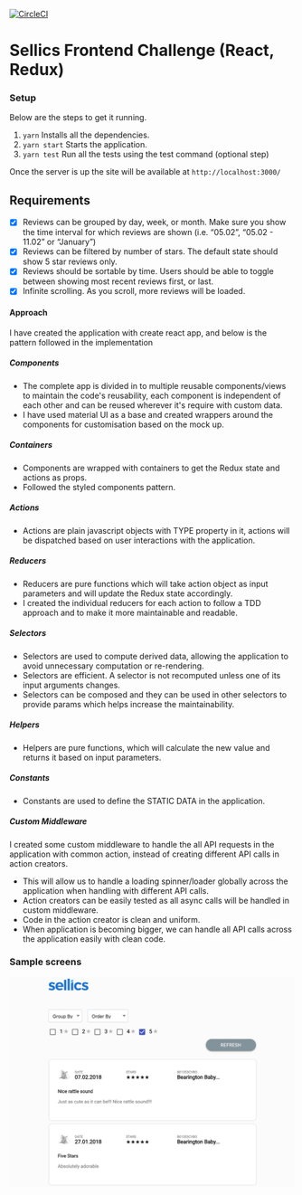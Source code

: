 [![CircleCI](https://circleci.com/gh/gangadharsagi/reviews-component.svg?style=svg)](https://circleci.com/gh/gangadharsagi/reviews-component)

# Sellics Frontend Challenge (React, Redux)

### Setup
Below are the steps to get it running.

1. `yarn`  Installs all the dependencies.
2. `yarn start`  Starts the application.
3. `yarn test`  Run all the tests using the test command (optional step)

Once the server is up the site will be available at `http://localhost:3000/`

## Requirements
- [x] Reviews can be grouped by day, week, or month. Make sure you show the time interval for
which reviews are shown (i.e. “05.02”, “05.02 - 11.02” or “January”)
- [x] Reviews can be filtered by number of stars. The default state should show 5 star reviews only.
- [x] Reviews should be sortable by time. Users should be able to toggle between showing most
recent reviews first, or last.
- [x] Infinite scrolling. As you scroll, more reviews will be loaded.

#### Approach
I have created the application with create react app, and below is the pattern followed in the implementation

##### Components 
- The complete app is divided in to multiple reusable components/views to maintain the code's reusability, 
each component is independent of each other and can be reused wherever it's require with custom data.
- I have used material UI as a base and created wrappers around the components for customisation based on the mock up.

##### Containers
- Components are wrapped with containers to get the Redux state and actions as props.
- Followed the styled components pattern.

##### Actions
- Actions are plain javascript objects with TYPE property in it, actions will be dispatched based on user interactions with the application.

##### Reducers 
- Reducers are pure functions which will take action object as input parameters and will update the Redux state accordingly.
- I created the individual reducers for each action to follow a TDD approach and to make it more maintainable and readable.

##### Selectors
- Selectors are used to compute derived data, allowing the application to avoid unnecessary computation or re-rendering.
- Selectors are efficient. A selector is not recomputed unless one of its input arguments changes.
- Selectors can be composed and they can be used in other selectors to provide params which helps increase the maintainability.

##### Helpers 
- Helpers are pure functions, which will calculate the new value and returns it based on input parameters.

##### Constants 
- Constants are used to define the STATIC DATA in the application.

##### Custom Middleware
I created some custom middleware to handle the all API requests in the application with common action, instead of creating different API calls in action creators.
 
- This will allow us to handle a loading spinner/loader globally across the application when handling with different API calls.
- Action creators can be easily tested as all async calls will be handled in custom middleware.
- Code in the action creator is clean and uniform.
- When application is becoming bigger, we can handle all API calls across the application easily with clean code.

### Sample screens
![sample](docs/sample.png)
